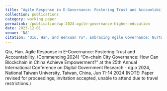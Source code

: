 ```yaml
---
title: "Agile Response in E-Governance: Fostering Trust and Accountability."
collection: publications
category: working paper
permalink: /publication/wp-2024-agile-governance-higher-education
date: 2023-12-01
venue: 'NA'
citation: 'Qiu, Han, and Wenxuan Yu*. Embracing Agile Governance: Nurturing Innovation and Addressing Challenges of Generative Artificial Intelligence in Higher Education Governance.'
---
```


Qiu, Han. Agile Response in E-Governance: Fostering Trust and Accountability. (Commencing 2024)
“On-chain City Governance: How Can Blockchain in China Achieve Empowerment?” at the 25th Annual
International Conference on Digital Government Research - dg.o 2024, National Taiwan University, Taiwan, China,
Jun 11-14 2024 (NOTE: Paper revised for proceedings; invitation accepted, unable to attend due to travel
restrictions.)
